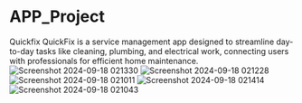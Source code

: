 # APP_Project
Quickfix
QuickFix is a service management app designed to streamline day-to-day tasks like cleaning, plumbing, and electrical work, connecting users with professionals for efficient home maintenance.
![Screenshot 2024-09-18 021330](https://github.com/user-attachments/assets/0f6a48cd-0d78-4463-a2a7-d8dfd967d9cc)
![Screenshot 2024-09-18 021228](https://github.com/user-attachments/assets/d26ec929-a023-4dbd-9be3-bdcc175793cf)
![Screenshot 2024-09-18 021011](https://github.com/user-attachments/assets/69f6c9e6-8824-43bb-aae1-1eb218189de7)
![Screenshot 2024-09-18 021414](https://github.com/user-attachments/assets/989438ea-d587-4cdf-bba5-5305437a1dc9)
![Screenshot 2024-09-18 021043](https://github.com/user-attachments/assets/479cda2d-8774-4c61-ad3a-fe7b6cce220e)
